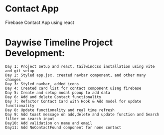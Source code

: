 # Contact App

Firebase Contact App using react

# Daywise Timeline Project Development:

    Day 1: Project Setup and react, tailwindcss installation using vite and git setup
    Day 2: Styled app.jsx, created navbar component, and other many changes
    Day 3: Styled navbar, added icons
    Day 4: Created card list for contact component uisng firebase
    Day 5: Create and setup modal popup to add data
    Day 6: Add and delete Contact functionality
    Day 7: Refactor Contact Card with Hook & Add model for update functionality
    Day 8: Update functionality and real time refresh
    Day 9: Add toast message on add,delete and update function and Search filter on search input
    Day10: Add validation on name and email
    Day11: Add NoContactFound component for none contact
